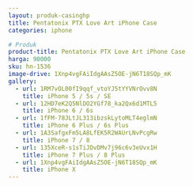 ```yaml
---
layout: produk-casinghp
title: Pentatonix PTX Love Art iPhone Case
categories: iphone

# Produk
product-title: Pentatonix PTX Love Art iPhone Case
harga: 90000
sku: hn-1536
image-drive: 1Xnp4vgFAiIdgAAsZ5OE-jN6T18SQp_mK
gallery:
  - url: 1RM7vOL00fI9qqf_vtoYJ5tYYVNrOvv8N
    title: iPhone 5 / 5s / SE
  - url: 12HD7eK2Q5NlDO2YGf78_ka2Qx6d1MTL5
    title: iPhone 6 / 6s
  - url: 1fFM-78JLtJL313ibzskLytoMLT4eglmN
    title: iPhone 6 Plus / 6s Plus
  - url: 1A3SafgxFm5LA8LfEK5R2WAUrLNvPcgRw
    title: iPhone 7 / 8
  - url: 135XceR-s1sTiJDvDMv7j96c6v3eUvx1H
    title: iPhone 7 Plus / 8 Plus
  - url: 1Xnp4vgFAiIdgAAsZ5OE-jN6T18SQp_mK
    title: iPhone X
---
```

